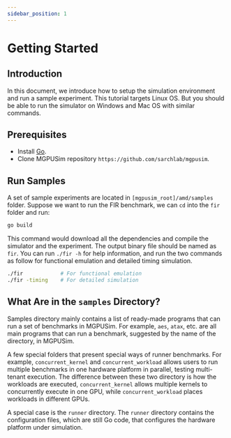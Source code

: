 ```yaml
---
sidebar_position: 1
---
```


# Getting Started

## Introduction

In this document, we introduce how to setup the simulation environment and run a sample experiment. This tutorial targets Linux OS. But you should be able to run the simulator on Windows and Mac OS with similar commands. 

## Prerequisites

* Install [Go](https://golang.org/).
* Clone MGPUSim repository `https://github.com/sarchlab/mgpusim`. 

## Run Samples

A set of sample experiments are located in `[mgpusim_root]/amd/samples` folder. Suppose we want to run the FIR benchmark, we can `cd` into the `fir` folder and run:

```bash
go build
```

This command would download all the dependencies and compile the simulator and the experiment. The output binary file should be named as `fir`. You can run `./fir -h` for help information, and run the two commands as follow for functional emulation and detailed timing simulation.

```bash
./fir            # For functional emulation
./fir -timing    # For detailed simulation
```

## What Are in the `samples` Directory?

Samples directory mainly contains a list of ready-made programs that can run a set of benchmarks in MGPUSim. For example, `aes`, `atax`, etc. are all main programs that can run a benchmark, suggested by the name of the directory, in MGPUSim. 

A few special folders that present special ways of runner benchmarks. For example, `concurrent_kernel` and `concurrent_workload` allows users to run multiple benchmarks in one hardware platform in parallel, testing multi-tenant execution. The difference between these two directory is how the workloads are executed, `concurrent_kernel` allows multiple kernels to concurrently execute in one GPU, while `concurrent_workload` places workloads in different GPUs.

A special case is the `runner` directory. The `runner` directory contains the configuration files, which are still Go code, that configures the hardware platform under simulation. 
